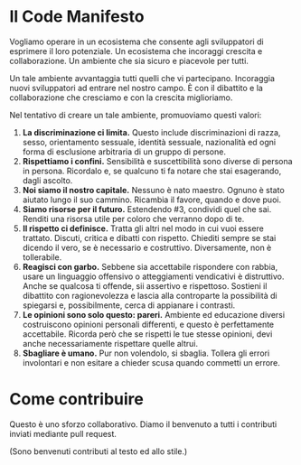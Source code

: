 Il Code Manifesto
==================

Vogliamo operare in un ecosistema che consente agli sviluppatori di esprimere il loro potenziale. Un ecosistema che incoraggi crescita e collaborazione. Un ambiente che sia sicuro e piacevole per tutti.

Un tale ambiente avvantaggia tutti quelli che vi partecipano. Incoraggia nuovi sviluppatori ad entrare nel nostro campo. È con il dibattito e la collaborazione che cresciamo e con la crescita miglioriamo.

Nel tentativo di creare un tale ambiente, promuoviamo questi valori:

1. **La discriminazione ci limita.** Questo include discriminazioni di razza, sesso, orientamento sessuale, identità sessuale, nazionalità ed ogni forma di esclusione arbitraria di un gruppo di persone.
2. **Rispettiamo i confini.** Sensibilità e suscettibilità sono diverse di persona in persona. Ricordalo e, se qualcuno ti fa notare che stai esagerando, dagli ascolto.
3. **Noi siamo il nostro capitale.** Nessuno è nato maestro. Ognuno è stato aiutato lungo il suo cammino. Ricambia il favore, quando e dove puoi.
4. **Siamo risorse per il futuro.** Estendendo #3, condividi quel che sai. Renditi una risorsa utile per coloro che verranno dopo di te.
5. **Il rispetto ci definisce.** Tratta gli altri nel modo in cui vuoi essere trattato. Discuti, critica e dibatti con rispetto. Chiediti sempre se stai dicendo il vero, se è necessario e costruttivo. Diversamente, non è tollerabile.
6. **Reagisci con garbo.** Sebbene sia accettabile rispondere con rabbia, usare un linguaggio offensivo o atteggiamenti vendicativi è distruttivo. Anche se qualcosa ti offende, sii assertivo e rispettoso. Sostieni il dibattito con ragionevolezza e lascia alla controparte la possibilità di spiegarsi e, possibilmente, cerca di appianare i contrasti.
7. **Le opinioni sono solo questo: pareri.** Ambiente ed educazione diversi costruiscono opinioni personali differenti, e questo è perfettamente accettabile. Ricorda però che se rispetti le tue stesse opinioni, devi anche necessariamente rispettare quelle altrui.
8. **Sbagliare è umano.** Pur non volendolo, si sbaglia. Tollera gli errori involontari e non esitare a chieder scusa quando commetti un errore.

Come contribuire
================

Questo è uno sforzo collaborativo. Diamo il benvenuto a tutti i contributi inviati mediante pull request.

(Sono benvenuti contributi al testo ed allo stile.)
